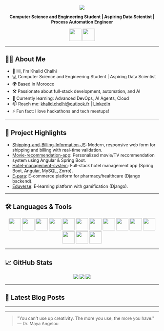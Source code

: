 <!-- Animated Header Banner -->
<p align="center">
  <img src="https://capsule-render.vercel.app/api?type=waving&color=gradient&height=120&section=header&text=Hi%20I'm%20Khalid%20Chalhi!&fontSize=35&animation=fadeIn" />
</p>

<p align="center">
  <b>Computer Science and Engineering Student | Aspiring Data Scientist | Process Automation Engineer</b>
</p>

<!-- Social Icons Row -->
<p align="center">
  <a href="https://www.linkedin.com/in/khalid-chalhi/"><img src="https://cdn.jsdelivr.net/gh/devicons/devicon/icons/linkedin/linkedin-original.svg" width="40" /></a>
  <a href="mailto:khalid.chelhi@outlook.fr"><img src="https://cdn.jsdelivr.net/gh/devicons/devicon/icons/google/google-original.svg" width="40" /></a>
</p>

---

## 🧑‍💻 About Me

- 👋 Hi, I'm Khalid Chalhi
- 💻 Computer Science and Engineering Student | Aspiring Data Scientist
- 🌍 Based in Morocco
- 🛠️ Passionate about full-stack development, automation, and AI
- 🌱 Currently learning: Advanced DevOps, AI Agents, Cloud
- 📫 Reach me: [khalid.chelhi@outlook.fr](mailto:khalid.chelhi@outlook.fr) | [LinkedIn](https://www.linkedin.com/in/khalid-chalhi/)
- ⚡ Fun fact: I love hackathons and tech meetups!

---

## 🚀 Project Highlights

- [Shipping-and-Billing-Information-JS](https://github.com/kahliidc3/Shipping-and-Billing-Information-JS): Modern, responsive web form for shipping and billing with real-time validation.
- [Movie-recommendation-app](https://github.com/kahliidc3/Movie-recommendation-app): Personalized movie/TV recommendation system using Angular & Spring Boot.
- [Hotel-management-system](https://github.com/kahliidc3/Hotel-management-system): Full-stack hotel management app (Spring Boot, Angular, MySQL, Zorro).
- [E-para](https://github.com/kahliidc3/E-para): E-commerce platform for pharmacy/healthcare (Django backend).
- [Eduverse](https://github.com/kahliidc3/Eduverse): E-learning platform with gamification (Django).

---

## 🛠️ Languages & Tools
<p align="center">
  <img src="https://cdn.jsdelivr.net/gh/devicons/devicon/icons/python/python-original.svg" width="40"/>
  <img src="https://cdn.jsdelivr.net/gh/devicons/devicon/icons/javascript/javascript-original.svg" width="40"/>
  <img src="https://cdn.jsdelivr.net/gh/devicons/devicon/icons/typescript/typescript-original.svg" width="40"/>
  <img src="https://cdn.jsdelivr.net/gh/devicons/devicon/icons/angularjs/angularjs-original.svg" width="40"/>
  <img src="https://cdn.jsdelivr.net/gh/devicons/devicon/icons/docker/docker-original.svg" width="40"/>
  <img src="https://cdn.jsdelivr.net/gh/devicons/devicon/icons/postgresql/postgresql-original.svg" width="40"/>
  <img src="https://cdn.jsdelivr.net/gh/devicons/devicon/icons/mysql/mysql-original.svg" width="40"/>
  <img src="https://cdn.jsdelivr.net/gh/devicons/devicon/icons/fastapi/fastapi-original.svg" width="40"/>
  <img src="https://cdn.jsdelivr.net/gh/devicons/devicon/icons/github/github-original.svg" width="40"/>
  <img src="https://cdn.jsdelivr.net/gh/devicons/devicon/icons/kubernetes/kubernetes-plain.svg" width="40"/>
  <img src="https://cdn.jsdelivr.net/gh/devicons/devicon/icons/redis/redis-original.svg" width="40"/>
  <img src="https://cdn.jsdelivr.net/gh/devicons/devicon/icons/c/c-original.svg" width="40"/>
  <img src="https://cdn.jsdelivr.net/gh/devicons/devicon/icons/cplusplus/cplusplus-original.svg" width="40"/>
  <img src="https://cdn.jsdelivr.net/gh/devicons/devicon/icons/java/java-original.svg" width="40"/>
</p>

---

## 📈 GitHub Stats
<p align="center">
  <img src="https://github-readme-stats.vercel.app/api?username=kahliidc3&show_icons=true&theme=radical" />
  <img src="https://streak-stats.demolab.com?user=kahliidc3&theme=radical" />
  <img src="https://github-readme-stats.vercel.app/api/top-langs/?username=kahliidc3&layout=compact" />
</p>

---

## 📝 Latest Blog Posts
<!-- posts:start -->
<!-- posts:end -->

---



---

> "You can't use up creativity. The more you use, the more you have."  
> — Dr. Maya Angelou

<!--
**kahliidc3/kahliidc3** is a ✨ _special_ ✨ repository because its `README.md` (this file) appears on your GitHub profile.
-->
